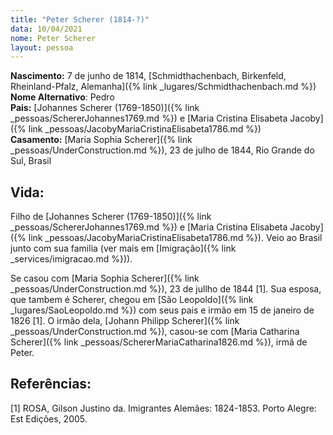 ```yaml
---
title: "Peter Scherer (1814-?)"
data: 10/04/2021
nome: Peter Scherer
layout: pessoa
---
```


**Nascimento:** 7 de junho de 1814, [Schmidthachenbach, Birkenfeld, Rheinland-Pfalz, Alemanha]({% link _lugares/Schmidthachenbach.md %})<br/>
**Nome Alternativo**: Pedro<br/>
**Pais:** [Johannes Scherer (1769-1850)]({% link _pessoas/SchererJohannes1769.md %}) e [Maria Cristina Elisabeta Jacoby]({% link _pessoas/JacobyMariaCristinaElisabeta1786.md %})<br/>
**Casamento:** [Maria Sophia Scherer]({% link _pessoas/UnderConstruction.md %}), 23 de julho de 1844, Rio Grande do Sul, Brasil<br/>

## Vida:

Filho de [Johannes Scherer (1769-1850)]({% link _pessoas/SchererJohannes1769.md %}) e [Maria Cristina Elisabeta Jacoby]({% link _pessoas/JacobyMariaCristinaElisabeta1786.md %}). Veio ao Brasil junto com sua familia (ver mais em [Imigração]({% link _services/imigracao.md %})).

Se casou com [Maria Sophia Scherer]({% link _pessoas/UnderConstruction.md %}), 23 de jullho de 1844 [1]. Sua esposa, que tambem é Scherer, chegou em [São Leopoldo]({% link _lugares/SaoLeopoldo.md %}) com seus pais e irmão em 15 de janeiro de 1826 [1]. O irmão dela, [Johann Philipp Scherer]({% link _pessoas/UnderConstruction.md %}), casou-se com [Maria Catharina Scherer]({% link _pessoas/SchererMariaCatharina1826.md %}), irmã de Peter.

## Referências:

[1] ROSA, Gilson Justino da. Imigrantes Alemães: 1824-1853. Porto Alegre: Est Edições, 2005.


